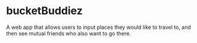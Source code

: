 # bucketBuddiez
A web app that allows users to input places they would like to travel to, and then see mutual friends who also want to go there.

